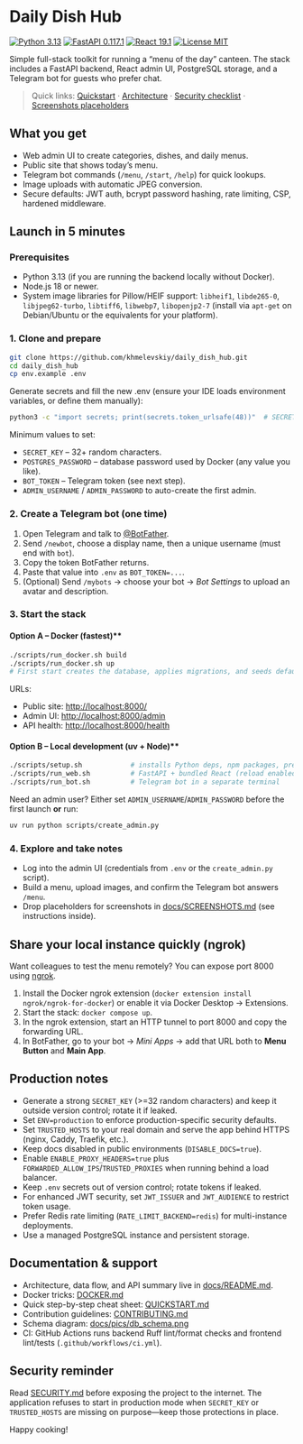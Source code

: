 # Daily Dish Hub

[![Python 3.13](https://img.shields.io/badge/Python-3.13-3776AB?style=flat-square&logo=python&logoColor=white)](https://www.python.org/)
[![FastAPI 0.117.1](https://img.shields.io/badge/FastAPI-0.117.1-009688?style=flat-square&logo=fastapi&logoColor=white)](https://fastapi.tiangolo.com/)
[![React 19.1](https://img.shields.io/badge/React-19.1-61DAFB?style=flat-square&logo=react&logoColor=black)](https://react.dev/)
[![License MIT](https://img.shields.io/badge/License-MIT-000000?style=flat-square&logo=opensourceinitiative&logoColor=white)](LICENSE)

Simple full-stack toolkit for running a “menu of the day” canteen. The stack includes a FastAPI backend, React admin UI, PostgreSQL storage, and a Telegram bot for guests who prefer chat.

> Quick links: [Quickstart](QUICKSTART.md) · [Architecture](docs/README.md) · [Security checklist](SECURITY.md) · [Screenshots placeholders](docs/SCREENSHOTS.md)

## What you get

- Web admin UI to create categories, dishes, and daily menus.
- Public site that shows today’s menu.
- Telegram bot commands (`/menu`, `/start`, `/help`) for quick lookups.
- Image uploads with automatic JPEG conversion.
- Secure defaults: JWT auth, bcrypt password hashing, rate limiting, CSP, hardened middleware.

## Launch in 5 minutes

### Prerequisites

- Python 3.13 (if you are running the backend locally without Docker).
- Node.js 18 or newer.
- System image libraries for Pillow/HEIF support: `libheif1`, `libde265-0`, `libjpeg62-turbo`, `libtiff6`, `libwebp7`, `libopenjp2-7` (install via `apt-get` on Debian/Ubuntu or the equivalents for your platform).

### 1. Clone and prepare

```bash
git clone https://github.com/khmelevskiy/daily_dish_hub.git
cd daily_dish_hub
cp env.example .env
```

Generate secrets and fill the new .env (ensure your IDE loads environment variables, or define them manually):

```bash
python3 -c "import secrets; print(secrets.token_urlsafe(48))"  # SECRET_KEY
```

Minimum values to set:

- `SECRET_KEY` – 32+ random characters.
- `POSTGRES_PASSWORD` – database password used by Docker (any value you like).
- `BOT_TOKEN` – Telegram token (see next step).
- `ADMIN_USERNAME` / `ADMIN_PASSWORD` to auto-create the first admin.

### 2. Create a Telegram bot (one time)

1. Open Telegram and talk to [@BotFather](https://t.me/BotFather).
2. Send `/newbot`, choose a display name, then a unique username (must end with `bot`).
3. Copy the token BotFather returns.
4. Paste that value into `.env` as `BOT_TOKEN=...`.
5. (Optional) Send `/mybots` → choose your bot → *Bot Settings* to upload an avatar and description.

### 3. Start the stack

#### Option A – Docker (fastest)**

```bash
./scripts/run_docker.sh build
./scripts/run_docker.sh up
# First start creates the database, applies migrations, and seeds default data
```

URLs:

- Public site: <http://localhost:8000/>
- Admin UI: <http://localhost:8000/admin>
- API health: <http://localhost:8000/health>

#### Option B – Local development (uv + Node)**

```bash
./scripts/setup.sh            # installs Python deps, npm packages, pre-commit hooks
./scripts/run_web.sh          # FastAPI + bundled React (reload enabled)
./scripts/run_bot.sh          # Telegram bot in a separate terminal
```

Need an admin user? Either set `ADMIN_USERNAME`/`ADMIN_PASSWORD` before the first launch **or** run:

```bash
uv run python scripts/create_admin.py
```

### 4. Explore and take notes

- Log into the admin UI (credentials from `.env` or the `create_admin.py` script).
- Build a menu, upload images, and confirm the Telegram bot answers `/menu`.
- Drop placeholders for screenshots in [docs/SCREENSHOTS.md](docs/SCREENSHOTS.md) (see instructions inside).

## Share your local instance quickly (ngrok)

Want colleagues to test the menu remotely? You can expose port 8000 using [ngrok](https://ngrok.com/).

1. Install the Docker ngrok extension (`docker extension install ngrok/ngrok-for-docker`) or enable it via Docker Desktop → Extensions.
2. Start the stack: `docker compose up`.
3. In the ngrok extension, start an HTTP tunnel to port 8000 and copy the forwarding URL.
4. In BotFather, go to your bot → *Mini Apps* → add that URL both to **Menu Button** and **Main App**.

## Production notes

- Generate a strong `SECRET_KEY` (>=32 random characters) and keep it outside version control; rotate it if leaked.
- Set `ENV=production` to enforce production-specific security defaults.
- Set `TRUSTED_HOSTS` to your real domain and serve the app behind HTTPS (nginx, Caddy, Traefik, etc.).
- Keep docs disabled in public environments (`DISABLE_DOCS=true`).
- Enable `ENABLE_PROXY_HEADERS=true` plus `FORWARDED_ALLOW_IPS`/`TRUSTED_PROXIES` when running behind a load balancer.
- Keep `.env` secrets out of version control; rotate tokens if leaked.
- For enhanced JWT security, set `JWT_ISSUER` and `JWT_AUDIENCE` to restrict token usage.
- Prefer Redis rate limiting (`RATE_LIMIT_BACKEND=redis`) for multi-instance deployments.
- Use a managed PostgreSQL instance and persistent storage.

## Documentation & support

- Architecture, data flow, and API summary live in [docs/README.md](docs/README.md).
- Docker tricks: [DOCKER.md](DOCKER.md)
- Quick step-by-step cheat sheet: [QUICKSTART.md](QUICKSTART.md)
- Contribution guidelines: [CONTRIBUTING.md](CONTRIBUTING.md)
- Schema diagram: [docs/pics/db_schema.png](docs/pics/db_schema.png)
- CI: GitHub Actions runs backend Ruff lint/format checks and frontend lint/tests (`.github/workflows/ci.yml`).

## Security reminder

Read [SECURITY.md](SECURITY.md) before exposing the project to the internet. The application refuses to start in production mode when `SECRET_KEY` or `TRUSTED_HOSTS` are missing on purpose—keep those protections in place.

Happy cooking!
